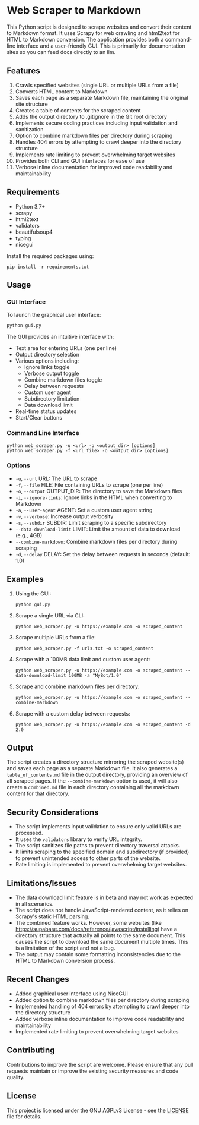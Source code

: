 # Web Scraper to Markdown

This Python script is designed to scrape websites and convert their content to Markdown format. It uses Scrapy for web crawling and html2text for HTML to Markdown conversion. The application provides both a command-line interface and a user-friendly GUI. This is primarily for documentation sites so you can feed docs directly to an llm.

## Features

1. Crawls specified websites (single URL or multiple URLs from a file)
2. Converts HTML content to Markdown
3. Saves each page as a separate Markdown file, maintaining the original site structure
4. Creates a table of contents for the scraped content
5. Adds the output directory to .gitignore in the Git root directory
6. Implements secure coding practices including input validation and sanitization
7. Option to combine markdown files per directory during scraping
8. Handles 404 errors by attempting to crawl deeper into the directory structure
9. Implements rate limiting to prevent overwhelming target websites
10. Provides both CLI and GUI interfaces for ease of use
11. Verbose inline documentation for improved code readability and maintainability

## Requirements

- Python 3.7+
- scrapy
- html2text
- validators
- beautifulsoup4
- typing
- nicegui

Install the required packages using:

```
pip install -r requirements.txt
```

## Usage

### GUI Interface

To launch the graphical user interface:

```
python gui.py
```

The GUI provides an intuitive interface with:
- Text area for entering URLs (one per line)
- Output directory selection
- Various options including:
  - Ignore links toggle
  - Verbose output toggle
  - Combine markdown files toggle
  - Delay between requests
  - Custom user agent
  - Subdirectory limitation
  - Data download limit
- Real-time status updates
- Start/Clear buttons

### Command Line Interface

```
python web_scraper.py -u <url> -o <output_dir> [options]
python web_scraper.py -f <url_file> -o <output_dir> [options]
```

### Options

- `-u`, `--url` URL: The URL to scrape
- `-f`, `--file` FILE: File containing URLs to scrape (one per line)
- `-o`, `--output` OUTPUT_DIR: The directory to save the Markdown files
- `-i`, `--ignore-links`: Ignore links in the HTML when converting to Markdown
- `-a`, `--user-agent` AGENT: Set a custom user agent string
- `-v`, `--verbose`: Increase output verbosity
- `-s`, `--subdir` SUBDIR: Limit scraping to a specific subdirectory
- `--data-download-limit` LIMIT: Limit the amount of data to download (e.g., 4GB)
- `--combine-markdown`: Combine markdown files per directory during scraping
- `-d`, `--delay` DELAY: Set the delay between requests in seconds (default: 1.0)

## Examples

1. Using the GUI:
   ```
   python gui.py
   ```

2. Scrape a single URL via CLI:
   ```
   python web_scraper.py -u https://example.com -o scraped_content
   ```

3. Scrape multiple URLs from a file:
   ```
   python web_scraper.py -f urls.txt -o scraped_content
   ```

4. Scrape with a 100MB data limit and custom user agent:
   ```
   python web_scraper.py -u https://example.com -o scraped_content --data-download-limit 100MB -a "MyBot/1.0"
   ```

5. Scrape and combine markdown files per directory:
   ```
   python web_scraper.py -u https://example.com -o scraped_content --combine-markdown
   ```

6. Scrape with a custom delay between requests:
   ```
   python web_scraper.py -u https://example.com -o scraped_content -d 2.0
   ```

## Output

The script creates a directory structure mirroring the scraped website(s) and saves each page as a separate Markdown file. It also generates a `table_of_contents.md` file in the output directory, providing an overview of all scraped pages. If the `--combine-markdown` option is used, it will also create a `combined.md` file in each directory containing all the markdown content for that directory.

## Security Considerations

- The script implements input validation to ensure only valid URLs are processed.
- It uses the `validators` library to verify URL integrity.
- The script sanitizes file paths to prevent directory traversal attacks.
- It limits scraping to the specified domain and subdirectory (if provided) to prevent unintended access to other parts of the website.
- Rate limiting is implemented to prevent overwhelming target websites.

## Limitations/Issues
- The data download limit feature is in beta and may not work as expected in all scenarios.
- The script does not handle JavaScript-rendered content, as it relies on Scrapy's static HTML parsing.
- The combined feature works. However, some websites (like https://supabase.com/docs/reference/javascript/installing) have a directory structure that actually all points to the same document. This causes the script to download the same document multiple times. This is a limitation of the script and not a bug.
- The output may contain some formatting inconsistencies due to the HTML to Markdown conversion process.

## Recent Changes
- Added graphical user interface using NiceGUI
- Added option to combine markdown files per directory during scraping
- Implemented handling of 404 errors by attempting to crawl deeper into the directory structure
- Added verbose inline documentation to improve code readability and maintainability
- Implemented rate limiting to prevent overwhelming target websites

## Contributing

Contributions to improve the script are welcome. Please ensure that any pull requests maintain or improve the existing security measures and code quality.

## License

This project is licensed under the GNU AGPLv3 License - see the [LICENSE](https://choosealicense.com/licenses/agpl-3.0/) file for details.

